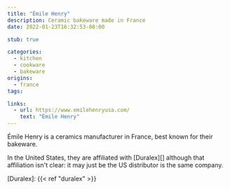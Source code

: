 ```yaml
---
title: "Émile Henry"
description: Ceramic bakeware made in France
date: 2022-01-23T16:32:53-08:00

stub: true

categories:
  - kitchen
  - cookware
  - bakeware
origins:
  - france
tags:

links:
  - url: https://www.emilehenryusa.com/
    text: "Émile Henry"
---
```


Émile Henry is a ceramics manufacturer in France, best known for their bakeware.

In the United States, they are affiliated with [Duralex][] although that
affiliation isn't clear: it may just be the US distributor is the same company.

[Duralex]: {{< ref "duralex" >}}
